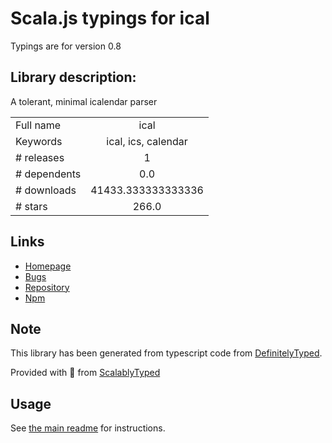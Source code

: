 
# Scala.js typings for ical

Typings are for version 0.8

## Library description:
A tolerant, minimal icalendar parser

|                    |                 |
| ------------------ | :-------------: |
| Full name          | ical |
| Keywords           | ical, ics, calendar |
| # releases         | 1 |
| # dependents       | 0.0 |
| # downloads        | 41433.333333333336 |
| # stars            | 266.0 |

## Links
- [Homepage](https://github.com/peterbraden/ical.js)
- [Bugs](https://github.com/peterbraden/ical.js/issues)
- [Repository](https://github.com/peterbraden/ical.js)
- [Npm](https://www.npmjs.com/package/ical)
    


## Note
This library has been generated from typescript code from [DefinitelyTyped](https://definitelytyped.org).

Provided with :purple_heart: from [ScalablyTyped](https://github.com/oyvindberg/ScalablyTyped)

## Usage
See [the main readme](../../readme.md) for instructions.


